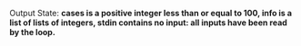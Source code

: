 Output State: **cases is a positive integer less than or equal to 100, info is a list of lists of integers, stdin contains no input: all inputs have been read by the loop.**